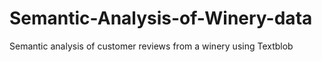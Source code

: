 # Semantic-Analysis-of-Winery-data

Semantic analysis of customer reviews from a winery using Textblob
